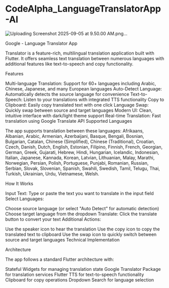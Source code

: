 # CodeAlpha_LanguageTranslatorApp-Al
![Uploading Screenshot 2025-09-05 at 9.50.00 AM.png…]()


Google - Language Translator App

Translator is a feature-rich, multilingual translation application built with Flutter. It offers seamless text translation between numerous languages with additional features like text-to-speech and copy functionality.

Features

Multi-language Translation: Support for 60+ languages including Arabic, Chinese, Japanese, and many European languages
Auto-Detect Language: Automatically detects the source language for convenience
Text-to-Speech: Listen to your translations with integrated TTS functionality
Copy to Clipboard: Easily copy translated text with one click
Language Swap: Quickly swap between source and target languages
Modern UI: Clean, intuitive interface with dark/light theme support
Real-time Translation: Fast translation using Google Translate API
Supported Languages

The app supports translation between these languages: Afrikaans, Albanian, Arabic, Armenian, Azerbaijani, Basque, Bengali, Bosnian, Bulgarian, Catalan, Chinese (Simplified), Chinese (Traditional), Croatian, Czech, Danish, Dutch, English, Estonian, Filipino, Finnish, French, Georgian, German, Greek, Gujarati, Hebrew, Hindi, Hungarian, Icelandic, Indonesian, Italian, Japanese, Kannada, Korean, Latvian, Lithuanian, Malay, Marathi, Norwegian, Persian, Polish, Portuguese, Punjabi, Romanian, Russian, Serbian, Slovak, Slovenian, Spanish, Swahili, Swedish, Tamil, Telugu, Thai, Turkish, Ukrainian, Urdu, Vietnamese, Welsh.

How It Works

Input Text: Type or paste the text you want to translate in the input field
Select Languages:

Choose source language (or select "Auto Detect" for automatic detection)
Choose target language from the dropdown
Translate: Click the translate button to convert your text
Additional Actions:

Use the speaker icon to hear the translation
Use the copy icon to copy the translated text to clipboard
Use the swap icon to quickly switch between source and target languages
Technical Implementation

Architecture

The app follows a standard Flutter architecture with:

Stateful Widgets for managing translation state
Google Translator Package for translation services
Flutter TTS for text-to-speech functionality
Clipboard for copy operations
Dropdown Search for language selection
